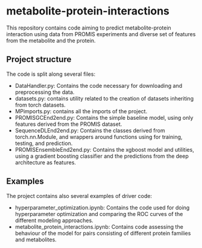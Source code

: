 # metabolite-protein-interactions

This repository contains code aiming to predict metabolite-protein interaction using data from PROMIS experiments and diverse set of features from the metabolite and the protein.

## Project structure
The code is split along several files:
- DataHandler.py: Contains the code necessary for downloading and preprocessing the data.
- datasets.py: contains utility related to the creation of datasets inheriting from torch datasets.
- MPimports.py: contains all the imports of the project.
- PROMISGCEnd2end.py: Contains the simple baseline model, using only features derived from the PROMIS dataset.
- SequenceDLEnd2end.py: Contains the classes derived from torch.nn.Module, and wrappers around functions using for training, testing, and prediction.
- PROMISEnsembleEnd2end.py: Contains the xgboost model and utilities, using a gradient boosting classifier and the predictions from the deep architecture as features.

## Examples
The project contains also several examples of driver code:
- hyperparameter_optimization.ipynb: Contains the code used for doing hyperparameter optimization and comparing the ROC curves of the different modeling approaches.
- metabolite_protein_interactions.ipynb: Contains code assessing the behaviour of the model for pairs consisting of different protein families and metabolites.
